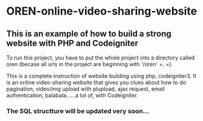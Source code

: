 # OREN-online-video-sharing-website
## This is an example of how to build a strong website with PHP and Codeigniter

To run this project, you have to put the whole project into a directory called oren (becase all urls in the project are beginning with '/oren' =. =).




This is a complete instruction of website building using php, codeigniter3.
It is an online video-sharing website that gives you clues about how to do pagination, video/img upload with plupload, ajax request,
email authentication, balabala......a lot of,  with Codeigniter.



### The SQL structture will be updated very soon...
